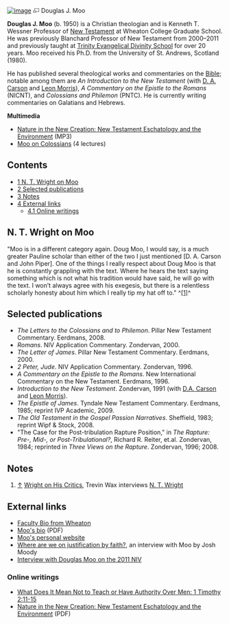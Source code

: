 [![image](images/a/aa/Moo.jpg)](http://www.theopedia.com/File:Moo.jpg)
[![image](data:image/png;base64,iVBORw0KGgoAAAANSUhEUgAAAA8AAAALCAAAAACFLIiAAAAAAnRSTlMA/1uRIrUAAABPSURBVAjXY/j///+5vXDwjAHIr26ZAgXZe8H8a/+hoIcw/9nevdVL9+79DuPvzQYZFPUezu8BMZLXgkExnD8HAu6hqv//n+HZVjD4DuUDAKlChD3fj6aPAAAAAElFTkSuQmCC)](http://www.theopedia.com/File:Moo.jpg "Enlarge")
Douglas J. Moo
  
**Douglas J. Moo** (b. 1950) is a Christian theologian and is
Kenneth T. Wessner Professor of
[New Testament](New_Testament "New Testament") at Wheaton College
Graduate School. He was previously Blanchard Professor of New
Testament from 2000–2011 and previously taught at
[Trinity Evangelical Divinity School](Trinity_Evangelical_Divinity_School "Trinity Evangelical Divinity School")
for over 20 years. Moo received his Ph.D. from the University of
St. Andrews, Scotland (1980).

He has published several theological works and commentaries on the
[Bible](Bible "Bible"); notable among them are
*An Introduction to the New Testament* (with
[D. A. Carson](D._A._Carson "D. A. Carson") and
[Leon Morris](Leon_Morris "Leon Morris")),
*A Commentary on the Epistle to the Romans* (NICNT), and
*Colossians and Philemon* (PNTC). He is currently writing
commentaries on Galatians and Hebrews.

**Multimedia**

-   [Nature in the New Creation: New Testament Eschatology and the Environment](http://www.wheaton.edu/CACE/audiodownloads/07SCONMoo.mp3)
    (MP3)
-   [Moo on Colossians](http://www.sermonindex.net/modules/mydownloads/viewcat.php?cid=589)
    (4 lectures)

## Contents

-   [1 N. T. Wright on Moo](#N._T._Wright_on_Moo)
-   [2 Selected publications](#Selected_publications)
-   [3 Notes](#Notes)
-   [4 External links](#External_links)
    -   [4.1 Online writings](#Online_writings)


## N. T. Wright on Moo

"Moo is in a different category again. Doug Moo, I would say, is a
much greater Pauline scholar than either of the two I just
mentioned [D. A. Carson and John Piper]. One of the things I really
respect about Doug Moo is that he is constantly grappling with the
text. Where he hears the text saying something which is not what
his tradition would have said, he will go with the text. I won’t
always agree with his exegesis, but there is a relentless scholarly
honesty about him which I really tip my hat off to."
^[[1]](#note-0)^

## Selected publications

-   *The Letters to the Colossians and to Philemon*. Pillar New
    Testament Commentary. Eerdmans, 2008.
-   *Romans*. NIV Application Commentary. Zondervan, 2000.
-   *The Letter of James*. Pillar New Testament Commentary.
    Eerdmans, 2000.
-   *2 Peter, Jude*. NIV Application Commentary. Zondervan, 1996.
-   *A Commentary on the Epistle to the Romans*. New International
    Commentary on the New Testament. Eerdmans, 1996.
-   *Introduction to the New Testament*. Zondervan, 1991 (with
    [D.A. Carson](D.A._Carson "D.A. Carson") and
    [Leon Morris](Leon_Morris "Leon Morris")).
-   *The Epistle of James*. Tyndale New Testament Commentary.
    Eerdmans, 1985; reprint IVP Academic, 2009.
-   *The Old Testament in the Gospel Passion Narratives*.
    Sheffield, 1983; reprint Wipf & Stock, 2008.
-   "The Case for the Post-tribulation Rapture Position," in
    *The Rapture: Pre-, Mid-, or Post-Tribulational?*, Richard R.
    Reiter, et.al. Zondervan, 1984; reprinted in
    *Three Views on the Rapture*. Zondervan, 1996; 2008.

## Notes

1.  [↑](#ref-0)
    [Wright on His Critics](http://trevinwax.com/2007/11/18/wright-on-his-critics/),
    Trevin Wax interviews [N. T. Wright](N._T._Wright "N. T. Wright")

## External links

-   [Faculty Bio from Wheaton](http://www.wheaton.edu/Theology/Faculty/moo/)
-   [Moo's bio](http://208.56.13.230/prospective/degrees/PhD_Website/phd_pdfs/Moo_bio.pdf)
    (PDF)
-   [Moo's personal website](http://www.djmoo.com)
-   [Where are we on justification by faith?](http://www.e-n.org.uk/5022-Letter-from-America.htm),
    an interview with Moo by Josh Moody
-   [Interview with Douglas Moo on the 2011 NIV](http://www.dashhouse.com/2009/09/interview-with-douglas-moo-on-the-2011-niv/)

### Online writings

-   [What Does It Mean Not to Teach or Have Authority Over Men: 1 Timothy 2:11-15](http://www.bible.org/page.asp?page_id=2829)
-   [Nature in the New Creation: New Testament Eschatology and the Environment](http://www.wheaton.edu/CACE/resources/onlinearticles/MooNature.pdf)
    (PDF)



